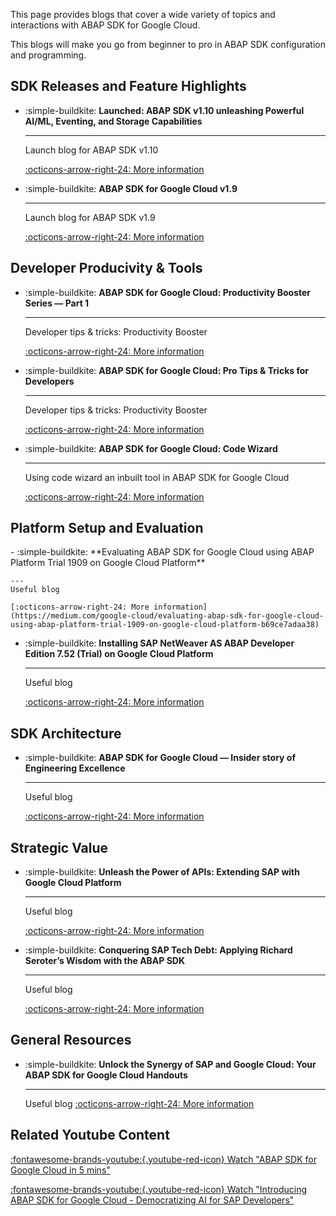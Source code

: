 This page provides blogs that cover a wide variety of topics and interactions with ABAP SDK for Google Cloud.

This blogs will make you go from beginner to pro in ABAP SDK configuration and programming.

## SDK Releases and Feature Highlights
<div class="grid cards" markdown>

- :simple-buildkite: **Launched: ABAP SDK v1.10 unleashing Powerful AI/ML, Eventing, and Storage Capabilities**

    ---
    Launch blog for ABAP SDK v1.10

    [:octicons-arrow-right-24: More information](https://medium.com/google-cloud/launched-abap-sdk-v1-10-unleashing-powerful-ai-ml-eventing-and-storage-capabilities-51967a7cbd88)

- :simple-buildkite: **ABAP SDK for Google Cloud v1.9**

    ---
    Launch blog for ABAP SDK v1.9

    [:octicons-arrow-right-24: More information](https://medium.com/google-cloud/abap-sdk-for-google-cloud-v1-9-88e9c193c49e)
</div>

## Developer Producivity & Tools
<div class="grid cards" markdown>

- :simple-buildkite: **ABAP SDK for Google Cloud: Productivity Booster Series — Part 1**

    ---
    Developer tips & tricks: Productivity Booster

    [:octicons-arrow-right-24: More information](https://medium.com/google-cloud/abap-sdk-for-google-cloud-productivity-booster-series-part-1-53e90d9297d7)

- :simple-buildkite: **ABAP SDK for Google Cloud: Pro Tips & Tricks for Developers**

    ---
    Developer tips & tricks: Productivity Booster

    [:octicons-arrow-right-24: More information](https://medium.com/google-cloud/abap-sdk-for-google-cloud-pro-tips-tricks-for-developers-7a601c5a7050)

- :simple-buildkite: **ABAP SDK for Google Cloud: Code Wizard**

    ---
    Using code wizard an inbuilt tool in ABAP SDK for Google Cloud

    [:octicons-arrow-right-24: More information](https://medium.com/google-cloud/abap-sdk-for-google-cloud-code-wizard-d34a878f24db)
</div>

## Platform Setup and Evaluation
<div class="grid cards" markdown>
- :simple-buildkite: **Evaluating ABAP SDK for Google Cloud using ABAP Platform Trial 1909 on Google Cloud Platform**

    ---
    Useful blog

    [:octicons-arrow-right-24: More information](https://medium.com/google-cloud/evaluating-abap-sdk-for-google-cloud-using-abap-platform-trial-1909-on-google-cloud-platform-b69ce7adaa38)

- :simple-buildkite: **Installing SAP NetWeaver AS ABAP Developer Edition 7.52 (Trial) on Google Cloud Platform**

    ---
    Useful blog

    [:octicons-arrow-right-24: More information](https://medium.com/google-cloud/installing-sap-netweaver-as-abap-developer-edition-7-52-trial-on-google-cloud-platform-6e8348a3a51e)
</div>


## SDK Architecture
<div class="grid cards" markdown>

- :simple-buildkite: **ABAP SDK for Google Cloud — Insider story of Engineering Excellence**

    ---
    Useful blog

    [:octicons-arrow-right-24: More information](https://medium.com/google-cloud/abap-sdk-for-google-cloud-insider-story-of-engineering-excellence-7e0261465dcc)

</div>


## Strategic Value
<div class="grid cards" markdown>

- :simple-buildkite: **Unleash the Power of APIs: Extending SAP with Google Cloud Platform**

    ---
    Useful blog

    [:octicons-arrow-right-24: More information](https://medium.com/google-cloud/unleash-the-power-of-apis-extending-sap-with-google-cloud-platform-13b0944a45bd)

- :simple-buildkite: **Conquering SAP Tech Debt: Applying Richard Seroter’s Wisdom with the ABAP SDK**

    ---
    Useful blog

    [:octicons-arrow-right-24: More information](https://medium.com/google-cloud/conquering-sap-tech-debt-applying-richard-seroters-wisdom-with-the-abap-sdk-6a598726de24)

</div>


## General Resources
<div class="grid cards" markdown>

- :simple-buildkite: **Unlock the Synergy of SAP and Google Cloud: Your ABAP SDK for Google Cloud Handouts**

    ---
    Useful blog
    [:octicons-arrow-right-24: More information](https://medium.com/@ameyaps_98908/unlock-the-synergy-of-sap-and-google-cloud-your-abap-sdk-for-google-cloud-handouts-572e595e8e67)

</div>

## Related Youtube Content

[:fontawesome-brands-youtube:{.youtube-red-icon} Watch "ABAP SDK for Google Cloud in 5 mins"](https://www.youtube.com/watch?v=jSNuNeXbcCs)

[:fontawesome-brands-youtube:{.youtube-red-icon} Watch "Introducing ABAP SDK for Google Cloud - Democratizing AI for SAP Developers"](https://www.youtube.com/watch?v=1aPhFz0pZ_I)